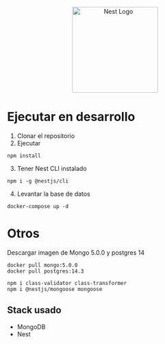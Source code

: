 <p align="center">
  <a href="http://nestjs.com/" target="blank"><img src="https://nestjs.com/img/logo-small.svg" width="200" alt="Nest Logo" /></a>
</p>


# Ejecutar en desarrollo

1. Clonar el repositorio
2. Ejecutar
```
npm install
```
3. Tener Nest CLI instalado
```
npm i -g @nestjs/cli
```
4. Levantar la base de datos
```
docker-compose up -d
```

# Otros
Descargar imagen de Mongo 5.0.0 y postgres 14
```
docker pull mongo:5.0.0
docker pull postgres:14.3

npm i class-validator class-transformer
npm i @nestjs/mongoose mongoose
```

## Stack usado

* MongoDB
* Nest




